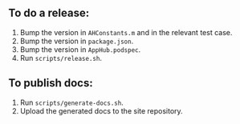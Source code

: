 ## To do a release:

1. Bump the version in `AHConstants.m` and in the relevant test case.
2. Bump the version in `package.json`.
3. Bump the version in `AppHub.podspec`.
4. Run `scripts/release.sh`.

## To publish docs:

1. Run `scripts/generate-docs.sh`.
2. Upload the generated docs to the site repository.
